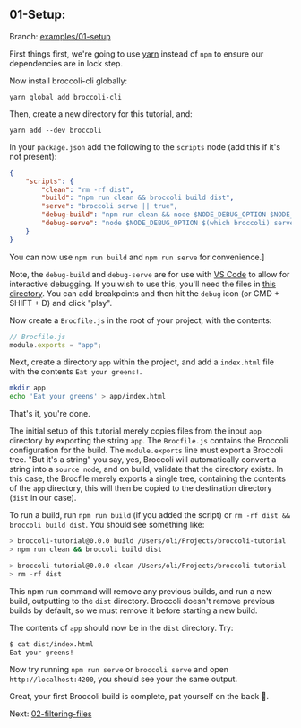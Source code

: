 ## 01-Setup:

Branch: [examples/01-setup](https://github.com/oligriffiths/broccolijs-tutorial/tree/examples/01-setup)

First things first, we're going to use [yarn](https://yarnpkg.com) instead of `npm` to ensure our dependencies are in
lock step.

Now install broccoli-cli globally:

`yarn global add broccoli-cli`

Then, create a new directory for this tutorial, and:

`yarn add --dev broccoli`

In your `package.json` add the following to the `scripts` node (add this if it's not present):

```json
{
    "scripts": {
        "clean": "rm -rf dist",
        "build": "npm run clean && broccoli build dist",
        "serve": "broccoli serve || true",
        "debug-build": "npm run clean && node $NODE_DEBUG_OPTION $NODE_DEBUG_OPTION $(which broccoli) build dist",
        "debug-serve": "node $NODE_DEBUG_OPTION $(which broccoli) serve"
    }
}
```

You can now use `npm run build` and `npm run serve` for convenience.]

Note, the `debug-build` and `debug-serve` are for use with [VS Code](https://code.visualstudio.com/) to allow for
interactive debugging. If you wish to use this, you'll need the files in [this directory](.vscode). You can add 
breakpoints and then hit the `debug` icon (or CMD + SHIFT + D) and click "play".

Now create a `Brocfile.js` in the root of your project, with the contents: 
```js
// Brocfile.js
module.exports = "app";
```

Next, create a directory `app` within the project, and add a `index.html` file with the contents `Eat your greens!`.

```sh
mkdir app
echo 'Eat your greens' > app/index.html
```

That's it, you're done.

The initial setup of this tutorial merely copies files from the input `app` directory by exporting the string `app`.
The `Brocfile.js` contains the Broccoli configuration for the build. The `module.exports` line must export a Broccoli
tree. "But it's a string" you say, yes, Broccoli will automatically convert a string into a `source node`, and on build,
validate that the directory exists. In this case, the Brocfile merely exports a single tree, containing the contents of
the `app` directory, this will then be copied to the destination directory (`dist` in our case).

To run a build, run `npm run build` (if you added the script) or `rm -rf dist && broccoli build dist`.
You should see something like:

```sh
> broccoli-tutorial@0.0.0 build /Users/oli/Projects/broccoli-tutorial
> npm run clean && broccoli build dist

> broccoli-tutorial@0.0.0 clean /Users/oli/Projects/broccoli-tutorial
> rm -rf dist
```

This npm run command will remove any previous builds, and run a new build, outputting to the `dist` directory.
Broccoli doesn't remove previous builds by default, so we must remove it before starting a new build.

The contents of `app` should now be in the `dist` directory. Try:

```sh
$ cat dist/index.html
Eat your greens!
```

Now try running `npm run serve` or `broccoli serve` and open `http://localhost:4200`, you should see your the same
output.

Great, your first Broccoli build is complete, pat yourself on the back 👏.

Next: [02-filtering-files](/docs/02-filtering-files.md)
